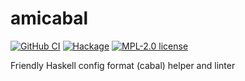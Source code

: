 # amicabal

[![GitHub CI](https://github.com/kowainik/amicabal/workflows/CI/badge.svg)](https://github.com/kowainik/amicabal/actions)
[![Hackage](https://img.shields.io/hackage/v/amicabal.svg?logo=haskell)](https://hackage.haskell.org/package/amicabal)
[![MPL-2.0 license](https://img.shields.io/badge/license-MPL--2.0-blue.svg)](LICENSE)

Friendly Haskell config format (cabal) helper and linter
